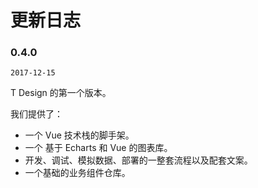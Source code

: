 # 更新日志

### 0.4.0

`2017-12-15`

T Design 的第一个版本。

我们提供了：

- 一个 Vue 技术栈的脚手架。
- 一个 基于 Echarts 和 Vue 的图表库。
- 开发、调试、模拟数据、部署的一整套流程以及配套文案。
- 一个基础的业务组件仓库。
